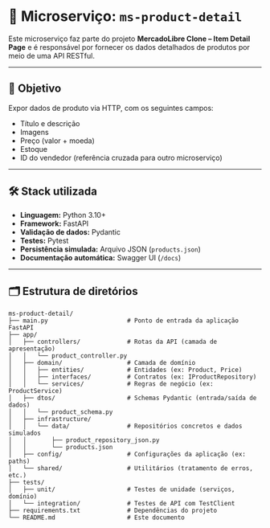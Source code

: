 # 🧩 Microserviço: `ms-product-detail`

Este microserviço faz parte do projeto **MercadoLibre Clone – Item Detail Page** e é responsável por fornecer os dados detalhados de produtos por meio de uma API RESTful.

---

## 🎯 Objetivo

Expor dados de produto via HTTP, com os seguintes campos:

- Título e descrição
- Imagens
- Preço (valor + moeda)
- Estoque
- ID do vendedor (referência cruzada para outro microserviço)

---

## 🛠️ Stack utilizada

- **Linguagem:** Python 3.10+
- **Framework:** FastAPI
- **Validação de dados:** Pydantic
- **Testes:** Pytest
- **Persistência simulada:** Arquivo JSON (`products.json`)
- **Documentação automática:** Swagger UI (`/docs`)

---

## 🗂 Estrutura de diretórios

```plaintext
ms-product-detail/
├── main.py                      # Ponto de entrada da aplicação FastAPI
├── app/
│   ├── controllers/             # Rotas da API (camada de apresentação)
│   │   └── product_controller.py
│   ├── domain/                  # Camada de domínio
│   │   ├── entities/            # Entidades (ex: Product, Price)
│   │   ├── interfaces/          # Contratos (ex: IProductRepository)
│   │   └── services/            # Regras de negócio (ex: ProductService)
│   ├── dtos/                    # Schemas Pydantic (entrada/saída de dados)
│   │   └── product_schema.py
│   ├── infrastructure/
│   │   └── data/                # Repositórios concretos e dados simulados
│   │       ├── product_repository_json.py
│   │       └── products.json
│   ├── config/                  # Configurações da aplicação (ex: paths)
│   └── shared/                  # Utilitários (tratamento de erros, etc.)
├── tests/
│   ├── unit/                    # Testes de unidade (serviços, domínio)
│   └── integration/             # Testes de API com TestClient
├── requirements.txt             # Dependências do projeto
└── README.md                    # Este documento
```